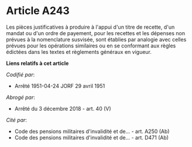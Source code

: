# Article A243

Les pièces justificatives à produire à l'appui d'un titre de recette, d'un mandat ou d'un ordre de payement, pour les
recettes et les dépenses non prévues à la nomenclature susvisée, sont établies par analogie avec celles prévues pour les
opérations similaires ou en se conformant aux règles édictées dans les textes et règlements généraux en vigueur.

**Liens relatifs à cet article**

_Codifié par_:

  - Arrêté 1951-04-24 JORF 29 avril 1951

_Abrogé par_:

  - Arrêté du 3 décembre 2018 - art. 40 (V)

_Cité par_:

  - Code des pensions militaires d'invalidité et de... - art. A250 (Ab)
  - Code des pensions militaires d'invalidité et de... - art. D471 (Ab)
